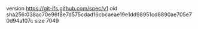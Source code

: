 version https://git-lfs.github.com/spec/v1
oid sha256:038ac70e96f8e7d575cdad16cbcaeae19e1dd98951cd8890ae705e70d94a107c
size 7049
